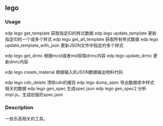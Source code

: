 lego
---------

### Usage

edp lego get_template               获取指定ID的样式数据
edp lego update_template            更新指定ID的一个或多个样式
edp lego get_all_template           获取所有样式数据
edp lego update_template_with_json  更新JSON文件中指定的多个样式

edp lego get_drmc                   根据mcid或者mid获取drmc内容
edp lego update_drmc                更新dmrc内容

edp lego create_material            根据输入的JSON数据输出物料代码

edp lego cdn_delete                 清除cdn的缓存
edp lego dump_spec                  导出数据库中样式相关的数据
edp lego gen_spec                   生成spec.json
edp lego gen_spec2                  分析impl.js，生成初版的spec.json

### Description

一些乐高相关的工具。

